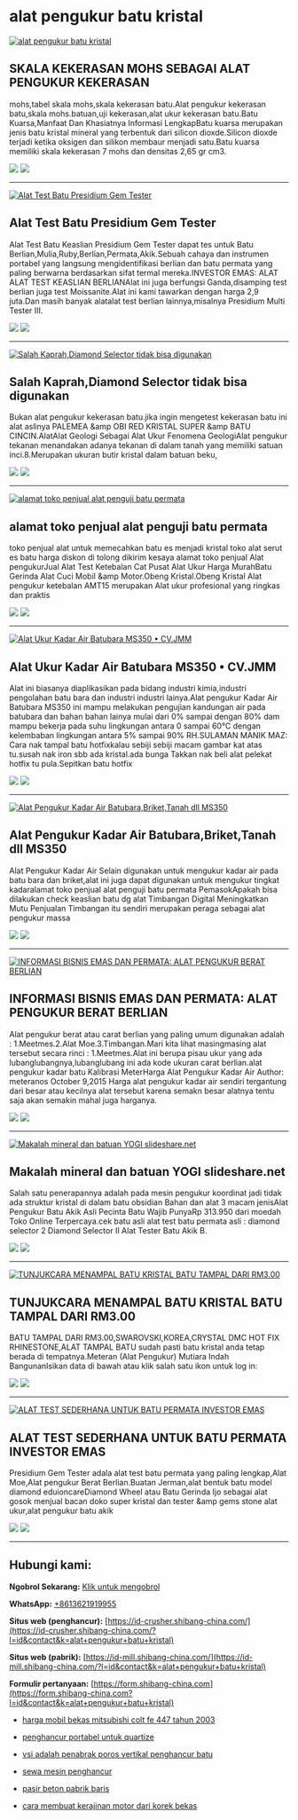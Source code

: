 # alat pengukur batu kristal

<a href="https://swt.shibang-china.com/?l=id&img&k=alat+pengukur+batu+kristal" target="_blank">![alat pengukur batu kristal](http://static.shibang-china.com/all-800x300/1053.jpg)</a>

## SKALA KEKERASAN MOHS SEBAGAI ALAT PENGUKUR KEKERASAN
mohs,tabel skala mohs,skala kekerasan batu.Alat pengukur kekerasan batu,skala mohs.batuan,uji kekerasan,alat ukur kekerasan batu.Batu Kuarsa,Manfaat Dan Khasiatnya Informasi LengkapBatu kuarsa merupakan jenis batu kristal mineral yang terbentuk dari silicon dioxde.Silicon dioxde terjadi ketika oksigen dan silikon membaur menjadi satu.Batu kuarsa memiliki skala kekerasan 7 mohs dan densitas 2,65 gr cm3.


<a href="https://whatsapp.shibangsoft.com/WhatsApp.php" target="_blank" title="WhatsApp">![](http://static.shibang-china.com/icon/whatsapp.png)</a> <a href="https://swt.shibang-china.com/?l=id&icon&k=alat+pengukur+batu+kristal" target="_blank">![](http://static.shibang-china.com/icon/chat-id.png)</a>

---

<a href="https://swt.shibang-china.com/?l=id&img&k=alat+pengukur+batu+kristal" target="_blank">![Alat Test Batu Presidium Gem Tester](http://static.shibang-china.com/all-800x300/1191.jpg)</a>

## Alat Test Batu Presidium Gem Tester
Alat Test Batu Keaslian Presidium Gem Tester dapat tes untuk Batu Berlian,Mulia,Ruby,Berlian,Permata,Akik.Sebuah cahaya dan instrumen portabel yang langsung mengidentifikasi berlian dan batu permata yang paling berwarna berdasarkan sifat termal mereka.INVESTOR EMAS: ALAT ALAT TEST KEASLIAN BERLIANAlat ini juga berfungsi Ganda,disamping test berlian juga test Moissanite.Alat ini kami tawarkan dengan harga 2,9 juta.Dan masih banyak alatalat test berlian lainnya,misalnya Presidium Multi Tester III.


<a href="https://whatsapp.shibangsoft.com/WhatsApp.php" target="_blank" title="WhatsApp">![](http://static.shibang-china.com/icon/whatsapp.png)</a> <a href="https://swt.shibang-china.com/?l=id&icon&k=alat+pengukur+batu+kristal" target="_blank">![](http://static.shibang-china.com/icon/chat-id.png)</a>

---

<a href="https://swt.shibang-china.com/?l=id&img&k=alat+pengukur+batu+kristal" target="_blank">![Salah Kaprah,Diamond Selector tidak bisa digunakan](http://static.shibang-china.com/all-800x300/348.jpg)</a>

## Salah Kaprah,Diamond Selector tidak bisa digunakan
Bukan alat pengukur kekerasan batu.jika ingin mengetest kekerasan batu ini alat aslinya PALEMEA &amp OBI RED KRISTAL SUPER &amp BATU CINCIN.AlatAlat Geologi Sebagai Alat Ukur Fenomena GeologiAlat pengukur tekanan menandakan adanya tekanan di dalam tanah yang memiliki satuan inci.8.Merupakan ukuran butir kristal dalam batuan beku,


<a href="https://whatsapp.shibangsoft.com/WhatsApp.php" target="_blank" title="WhatsApp">![](http://static.shibang-china.com/icon/whatsapp.png)</a> <a href="https://swt.shibang-china.com/?l=id&icon&k=alat+pengukur+batu+kristal" target="_blank">![](http://static.shibang-china.com/icon/chat-id.png)</a>

---

<a href="https://swt.shibang-china.com/?l=id&img&k=alat+pengukur+batu+kristal" target="_blank">![alamat toko penjual alat penguji batu permata](http://static.shibang-china.com/all-800x300/476.jpg)</a>

## alamat toko penjual alat penguji batu permata
toko penjual alat untuk memecahkan batu es menjadi kristal toko alat serut es batu harga diskon di tolong dikirim kesaya alamat toko penjual Alat pengukurJual Alat Test Ketebalan Cat Pusat Alat Ukur Harga MurahBatu Gerinda Alat Cuci Mobil &amp Motor.Obeng Kristal.Obeng Kristal Alat pengukur ketebalan AMT15 merupakan Alat ukur profesional yang ringkas dan praktis


<a href="https://whatsapp.shibangsoft.com/WhatsApp.php" target="_blank" title="WhatsApp">![](http://static.shibang-china.com/icon/whatsapp.png)</a> <a href="https://swt.shibang-china.com/?l=id&icon&k=alat+pengukur+batu+kristal" target="_blank">![](http://static.shibang-china.com/icon/chat-id.png)</a>

---

<a href="https://swt.shibang-china.com/?l=id&img&k=alat+pengukur+batu+kristal" target="_blank">![Alat Ukur Kadar Air Batubara MS350 • CV.JMM](http://static.shibang-china.com/all-800x300/181.jpg)</a>

## Alat Ukur Kadar Air Batubara MS350 • CV.JMM
Alat ini biasanya diaplikasikan pada bidang industri kimia,industri pengolahan batu bara dan industri industri lainya.Alat pengukur Kadar Air Batubara MS350 ini mampu melakukan pengujian kandungan air pada batubara dan bahan bahan lainya mulai dari 0% sampai dengan 80% dam mampu bekerja pada suhu lingkungan antara 0 sampai 60°C dengan kelembaban lingkungan antara 5% sampai 90% RH.SULAMAN MANIK MAZ: Cara nak tampal batu hotfixkalau sebiji sebiji macam gambar kat atas tu.susah nak iron sbb ada kristal.ada bunga Takkan nak beli alat pelekat hotfix tu pula.Sepitkan batu hotfix


<a href="https://whatsapp.shibangsoft.com/WhatsApp.php" target="_blank" title="WhatsApp">![](http://static.shibang-china.com/icon/whatsapp.png)</a> <a href="https://swt.shibang-china.com/?l=id&icon&k=alat+pengukur+batu+kristal" target="_blank">![](http://static.shibang-china.com/icon/chat-id.png)</a>

---

<a href="https://swt.shibang-china.com/?l=id&img&k=alat+pengukur+batu+kristal" target="_blank">![Alat Pengukur Kadar Air Batubara,Briket,Tanah dll MS350](http://static.shibang-china.com/all-800x300/239.jpg)</a>

## Alat Pengukur Kadar Air Batubara,Briket,Tanah dll MS350
Alat Pengukur Kadar Air Selain digunakan untuk mengukur kadar air pada batu bara dan briket,alat ini juga dapat digunakan untuk mengukur tingkat kadaralamat toko penjual alat penguji batu permata PemasokApakah bisa dilakukan check keaslian batu dg alat Timbangan Digital Meningkatkan Mutu Penjualan Timbangan itu sendiri merupakan peraga sebagai alat pengukur massa


<a href="https://whatsapp.shibangsoft.com/WhatsApp.php" target="_blank" title="WhatsApp">![](http://static.shibang-china.com/icon/whatsapp.png)</a> <a href="https://swt.shibang-china.com/?l=id&icon&k=alat+pengukur+batu+kristal" target="_blank">![](http://static.shibang-china.com/icon/chat-id.png)</a>

---

<a href="https://swt.shibang-china.com/?l=id&img&k=alat+pengukur+batu+kristal" target="_blank">![INFORMASI BISNIS EMAS DAN PERMATA: ALAT PENGUKUR BERAT BERLIAN](http://static.shibang-china.com/all-800x300/1524.jpg)</a>

## INFORMASI BISNIS EMAS DAN PERMATA: ALAT PENGUKUR BERAT BERLIAN
Alat pengukur berat atau carat berlian yang paling umum digunakan adalah : 1.Meetmes.2.Alat Moe.3.Timbangan.Mari kita lihat masingmasing alat tersebut secara rinci : 1.Meetmes.Alat ini berupa pisau ukur yang ada lubanglubangnya,lubanglubang ini ada kode ukuran carat berlian.alat pengukur kadar batu Kalibrasi MeterHarga Alat Pengukur Kadar Air Author: meteranos October 9,2015 Harga alat pengukur kadar air sendiri tergantung dari besar atau kecilnya alat tersebut karena semakn besar alatnya tentu saja akan semakin mahal juga harganya.


<a href="https://whatsapp.shibangsoft.com/WhatsApp.php" target="_blank" title="WhatsApp">![](http://static.shibang-china.com/icon/whatsapp.png)</a> <a href="https://swt.shibang-china.com/?l=id&icon&k=alat+pengukur+batu+kristal" target="_blank">![](http://static.shibang-china.com/icon/chat-id.png)</a>

---

<a href="https://swt.shibang-china.com/?l=id&img&k=alat+pengukur+batu+kristal" target="_blank">![Makalah mineral dan batuan YOGI slideshare.net](http://static.shibang-china.com/all-800x300/1293.jpg)</a>

## Makalah mineral dan batuan YOGI slideshare.net
Salah satu penerapannya adalah pada mesin pengukur koordinat jadi tidak ada struktur kristal di dalam batu obsidian Bahan dan alat 3 macam jenisAlat Pengukur Batu Akik Asli Pecinta Batu Wajib PunyaRp 313.950 dari moedah Toko Online Terpercaya.cek batu asli alat test batu permata asli : diamond selector 2 Diamond Selector II Alat Tester Batu Akik B.


<a href="https://whatsapp.shibangsoft.com/WhatsApp.php" target="_blank" title="WhatsApp">![](http://static.shibang-china.com/icon/whatsapp.png)</a> <a href="https://swt.shibang-china.com/?l=id&icon&k=alat+pengukur+batu+kristal" target="_blank">![](http://static.shibang-china.com/icon/chat-id.png)</a>

---

<a href="https://swt.shibang-china.com/?l=id&img&k=alat+pengukur+batu+kristal" target="_blank">![TUNJUKCARA MENAMPAL BATU KRISTAL BATU TAMPAL DARI RM3.00](http://static.shibang-china.com/all-800x300/1355.jpg)</a>

## TUNJUKCARA MENAMPAL BATU KRISTAL BATU TAMPAL DARI RM3.00
BATU TAMPAL DARI RM3.00,SWAROVSKI,KOREA,CRYSTAL DMC HOT FIX RHINESTONE,ALAT TAMPAL BATU sudah pasti batu kristal anda tetap berada di tempatnya.Meteran (Alat Pengukur) Mutiara Indah BangunanIsikan data di bawah atau klik salah satu ikon untuk log in:


<a href="https://whatsapp.shibangsoft.com/WhatsApp.php" target="_blank" title="WhatsApp">![](http://static.shibang-china.com/icon/whatsapp.png)</a> <a href="https://swt.shibang-china.com/?l=id&icon&k=alat+pengukur+batu+kristal" target="_blank">![](http://static.shibang-china.com/icon/chat-id.png)</a>

---

<a href="https://swt.shibang-china.com/?l=id&img&k=alat+pengukur+batu+kristal" target="_blank">![ALAT TEST SEDERHANA UNTUK BATU PERMATA INVESTOR EMAS](http://static.shibang-china.com/all-800x300/798.jpg)</a>

## ALAT TEST SEDERHANA UNTUK BATU PERMATA INVESTOR EMAS
Presidium Gem Tester adala alat test batu permata yang paling lengkap,Alat Moe,Alat pengukur Berat Berlian.Buatan Jerman,alat bentuk batu model diamond eduioncareDiamond Wheel atau Batu Gerinda Ijo sebagai alat gosok menjual bacan doko super kristal dan tester &amp gems stone alat ukur,alat pengukur batu akik


<a href="https://whatsapp.shibangsoft.com/WhatsApp.php" target="_blank" title="WhatsApp">![](http://static.shibang-china.com/icon/whatsapp.png)</a> <a href="https://swt.shibang-china.com/?l=id&icon&k=alat+pengukur+batu+kristal" target="_blank">![](http://static.shibang-china.com/icon/chat-id.png)</a>

---
## Hubungi kami:

**Ngobrol Sekarang:** [Klik untuk mengobrol](https://swt.shibang-china.com?l=id&contact&k=alat+pengukur+batu+kristal)

**WhatsApp:**  [+8613621919955](https://whatsapp.shibangsoft.com/WhatsApp.php)

**Situs web (penghancur):** [https://id-crusher.shibang-china.com/](https://id-crusher.shibang-china.com/?l=id&contact&k=alat+pengukur+batu+kristal)

**Situs web (pabrik):** [https://id-mill.shibang-china.com/](https://id-mill.shibang-china.com/?l=id&contact&k=alat+pengukur+batu+kristal)

**Formulir pertanyaan:** [https://form.shibang-china.com](https://form.shibang-china.com?l=id&contact&k=alat+pengukur+batu+kristal)

* [harga mobil bekas mitsubishi colt fe 447 tahun 2003](../32/harga%20mobil%20bekas%20mitsubishi%20colt%20fe%20447%20tahun%202003.md)

* [penghancur portabel untuk quartize](../40/penghancur%20portabel%20untuk%20quartize.md)

* [vsi adalah penabrak poros vertikal penghancur batu](../37/vsi%20adalah%20penabrak%20poros%20vertikal%20penghancur%20batu.md)

* [sewa mesin penghancur](../39/sewa%20mesin%20penghancur.md)

* [pasir beton pabrik baris](../34/pasir%20beton%20pabrik%20baris.md)

* [cara membuat kerajinan motor dari korek bekas](../31/cara%20membuat%20kerajinan%20motor%20dari%20korek%20bekas.md)